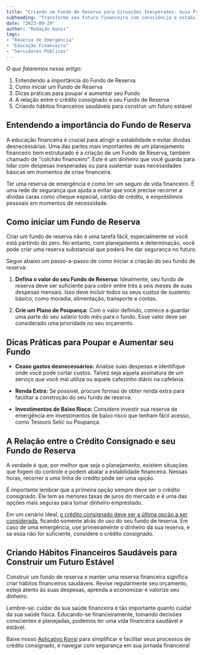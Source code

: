 ```yaml
---
title: "Criando um Fundo de Reserva para Situações Inesperadas: Guia Prático para Servidores Públicos"
subheading: "Transforme seu futuro financeiro com consciência e estabilidade"
date: "2023-09-29"
author: "Redação Konsi"
tags:
- "Reserva de Emergência"
- "Educação Financeira"
- "Servidores Públicos"
---
```


_O que falaremos nesse artigo:_
1. Entendendo a importância do Fundo de Reserva
2. Como iniciar um Fundo de Reserva
3. Dicas práticas para poupar e aumentar seu Fundo
4. A relação entre o crédito consignado e seu Fundo de Reserva
5. Criando hábitos financeiros saudáveis para construir um futuro estável

## Entendendo a importância do Fundo de Reserva

A educação financeira é crucial para atingir a estabilidade e evitar dívidas desnecessárias. Uma das partes mais importantes de um planejamento financeiro bem estruturado é a criação de um Fundo de Reserva, também chamado de "colchão financeiro". Este é um dinheiro que você guarda para lidar com despesas inesperadas ou para sustentar suas necessidades básicas em momentos de crise financeira.

Ter uma reserva de emergência é como ter um seguro de vida financeiro. É uma rede de segurança que ajuda a evitar que você precise recorrer a dívidas caras como cheque especial, cartão de crédito, e empréstimos pessoais em momentos de necessidade. 

## Como iniciar um Fundo de Reserva

Criar um fundo de reserva não é uma tarefa fácil, especialmente se você está partindo do zero. No entanto, com planejamento e determinação, você pode criar uma reserva substancial que poderá lhe dar segurança no futuro.

Segue abaixo um passo-a-passo de como iniciar a criação do seu fundo de reserva:

1. **Defina o valor do seu Fundo de Reserva:** Idealmente, seu fundo de reserva deve ser suficiente para cobrir entre três a seis meses de suas despesas mensais. Isso deve incluir todos os seus custos de sustento básico, como moradia, alimentação, transporte e contas.

2. **Crie um Plano de Poupança:** Com o valor definido, comece a guardar uma parte do seu salário todo mês para o fundo. Esse valor deve ser considerado uma prioridade no seu orçamento.

## Dicas Práticas para Poupar e Aumentar seu Fundo

- **Cease gastos desnecessários:** Analise suas despesas e identifique onde você pode cortar custos. Talvez seja aquela assinatura de um serviço que você mal utiliza ou aquele cafezinho diário na cafeteria.

- **Renda Extra:** Se possível, procure formas de obter renda extra para facilitar a construção do seu fundo de reserva.

- **Investimentos de Baixo Risco:** Considere investir sua reserva de emergência em investimentos de baixo risco que tenham fácil acesso, como Tesouro Selic ou Poupança.

## A Relação entre o Crédito Consignado e seu Fundo de Reserva

A verdade é que, por melhor que seja o planejamento, existem situações que fogem do controle e podem abalar a estabilidade financeira. Nessas horas, recorrer a uma linha de crédito pode ser uma opção.

É importante lembrar que a primeira opção sempre deve ser o crédito consignado. Ele tem as menores taxas de juros do mercado e é uma das opções mais seguras para tomar dinheiro emprestado.

Em um cenário ideal, [o crédito consignado deve ser a última opção a ser considerada](https://konsi.com.br/postagens/por-que-o-crdito-consignado-a-melhor-escolha-para-servidores-pblicos), ficando somente atrás do uso do seu fundo de reserva. Em caso de uma emergência, use primeiramente o dinheiro da sua reserva, e se essa não for suficiente, considere o crédito consignado.

## Criando Hábitos Financeiros Saudáveis para Construir um Futuro Estável

Construir um fundo de reserva e manter uma reserva financeira significa criar hábitos financeiros saudáveis. Revise regularmente seu orçamento, esteja atento às suas despesas, aprenda a economizar e valorize seu dinheiro.

Lembre-se: cuidar da sua saúde financeira é tão importante quanto cuidar da sua saúde física. Educando-se financeiramente, tomando decisões conscientes e planejadas, podemos ter uma vida financeira saudável e estável.

Baixe nosso [Aplicativo Konsi](https://konsi.com.br/download) para simplificar e facilitar seus processos de crédito consignado, e navegar com segurança em sua jornada financeira!